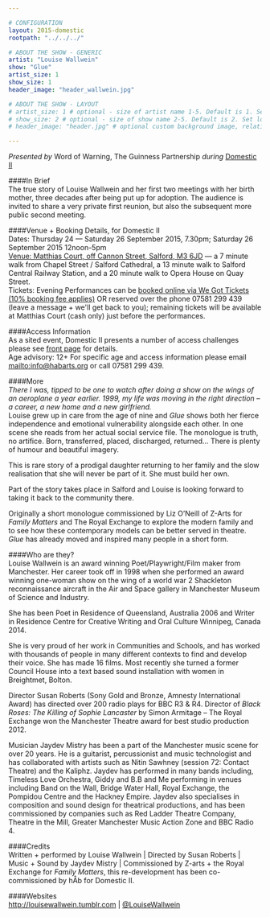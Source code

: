 ```yaml
---

# CONFIGURATION
layout: 2015-domestic
rootpath: "../../../"

# ABOUT THE SHOW - GENERIC
artist: "Louise Wallwein"
show: "Glue"
artist_size: 1
show_size: 1
header_image: "header_wallwein.jpg"

# ABOUT THE SHOW - LAYOUT
# artist_size: 1 # optional - size of artist name 1-5. Default is 1. Set longer names to lower values
# show_size: 2 # optional - size of show name 2-5. Default is 2. Set longer names to lower values
# header_image: "header.jpg" # optional custom background image, relative to current page

---
```

*Presented by* Word of Warning, The Guinness Partnership *during* [Domestic II](/current/2015-domestic)          
         
####In Brief                      
The true story of Louise Wallwein and her first two meetings with her birth mother, three decades after being put up for adoption. The audience is invited to share a very private first reunion, but also the subsequent more public second meeting.           
    
####Venue + Booking Details, for Domestic II        
Dates: Thursday 24 — Saturday 26 September 2015, 7.30pm; Saturday 26 September 2015 12noon-5pm        
[Venue: Matthias Court, off Cannon Street, Salford, M3 6JD](http://bit.ly/domesticTWO) — a 7 minute walk from Chapel Street / Salford Cathedral, a 13 minute walk to Salford Central Railway Station, and a 20 minute walk to Opera House on Quay Street.            
Tickets: Evening Performances can be [booked online via We Got Tickets (10% booking fee applies)](http://www.wegottickets.com/wordofwarning) OR reserved over the phone 07581 299 439 (leave a message + we'll get back to you); remaining tickets will be available at Matthias Court (cash only) just before the performances.        
        
####Access Information      
As a sited event, Domestic II presents a number of access challenges please see [front page](/current/2015-domestic) for details.    
Age advisory: 12+ For specific age and access information please email <mailto:info@habarts.org> or call 07581 299 439.       
        
####More    
*There I was, tipped to be one to watch after doing a show on the wings of an aeroplane a year earlier. 1999, my life was moving in the right direction – a career, a new home and a new girlfriend.*    
Louise grew up in care from the age of nine and *Glue* shows both her fierce independence and emotional vulnerability alongside each other. In one scene she reads from her actual social service file. The monologue is truth, no artifice. Born, transferred, placed, discharged, returned… There is plenty of humour and beautiful imagery.       
        
This is rare story of a prodigal daughter returning to her family and the slow realisation that she will never be part of it. She must build her own.     
       
Part of the story takes place in Salford and Louise is looking forward to taking it back to the community there.      
       
Originally a short monologue commissioned by Liz O’Neill of Z-Arts for *Family Matters* and The Royal Exchange to explore the modern family and to see how these contemporary models can be better served in theatre. *Glue* has already moved and inspired many people in a short form.    
                          
####Who are they?    
Louise Wallwein is an award winning Poet/Playwright/Film maker from Manchester. Her career took off in 1998 when she performed an award winning one-woman show on the wing of a world war 2 Shackleton reconnaissance aircraft in the Air and Space gallery in Manchester Museum of Science and Industry.    
  
She has been Poet in Residence of Queensland, Australia 2006 and 
Writer in Residence Centre for Creative Writing and Oral Culture Winnipeg, Canada 2014.   
			
She is very proud of her work in Communities and Schools, and has worked with thousands of people in many different contexts to find and develop their voice. She has made 16 films. Most recently she turned a former Council House into a text based sound installation with women in Breightmet, Bolton.    

Director Susan Roberts (Sony Gold and Bronze, Amnesty International Award) has directed over 200 radio plays for BBC R3 & R4. Director of *Black Roses: The Killing of Sophie Lancaster* by Simon Armitage – The Royal Exchange won the Manchester Theatre award for best studio production 2012.     

Musician Jaydev Mistry has been a part of the Manchester music scene for over 20 years.  He is a guitarist, percussionist and music technologist and has collaborated with artists such as Nitin Sawhney (session 72: Contact Theatre) and the Kaliphz. Jaydev has performed in many bands including, Timeless Love Orchestra, Giddy and B.B and Me performing in venues including Band on the Wall, Bridge Water Hall, Royal Exchange, the Pompidou Centre and the Hackney Empire. Jaydev also specialises in composition and sound design for theatrical productions, and has been commissioned by companies such as Red Ladder Theatre Company, Theatre in the Mill, Greater Manchester Music Action Zone and BBC Radio 4.     
               
####Credits         
Written + performed by Louise Wallwein | Directed by Susan Roberts | Music + Sound by Jaydev Mistry | Commissioned by Z-arts + the Royal Exchange for *Family Matters*, this re-development has been co-commissioned by hÅb for Domestic II.

####Websites         
<http://louisewallwein.tumblr.com> | [@LouiseWallwein](http://twitter.com/LouiseWallwein)
